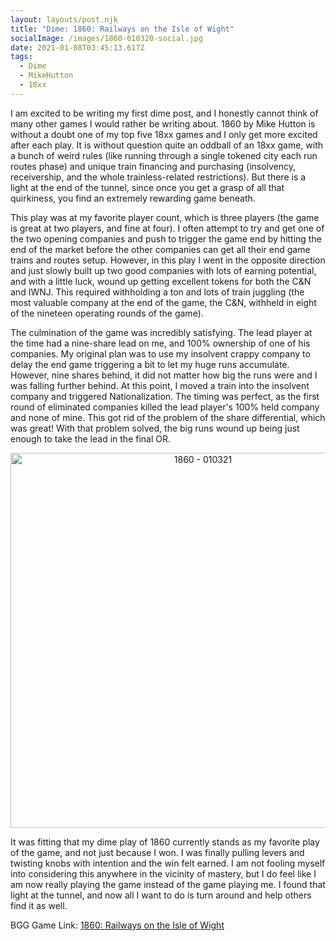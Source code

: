 ```yaml
---
layout: layouts/post.njk
title: "Dime: 1860: Railways on the Isle of Wight"
socialImage: /images/1860-010320-social.jpg
date: 2021-01-08T03:45:13.617Z
tags:
  - Dime
  - MikeHutton
  - 18xx
---
```

I am excited to be writing my first dime post, and I honestly cannot think of many other games I would rather be writing about. 1860 by Mike Hutton is without a doubt one of my top five 18xx games and I only get more excited after each play. It is without question quite an oddball of an 18xx game, with a bunch of weird rules (like running through a single tokened city each run routes phase) and unique train financing and purchasing (insolvency, receivership, and the whole trainless-related restrictions). But there is a light at the end of the tunnel, since once you get a grasp of all that quirkiness, you find an extremely rewarding game beneath.

This play was at my favorite player count, which is three players (the game is great at two players, and fine at four). I often attempt to try and get one of the two opening companies and push to trigger the game end by hitting the end of the market before the other companies can get all their end game trains and routes setup. However, in this play I went in the opposite direction and just slowly built up two good companies with lots of earning potential, and with a little luck, wound up getting excellent tokens for both the C&N and IWNJ. This required withholding a ton and lots of train juggling (the most valuable company at the end of the game, the C&N, withheld in eight of the nineteen operating rounds of the game). 

The culmination of the game was incredibly satisfying. The lead player at the time had a nine-share lead on me, and 100% ownership of one of his companies. My original plan was to use my insolvent crappy company to delay the end game triggering a bit to let my huge runs accumulate. However, nine shares behind, it did not matter how big the runs were and I was falling further behind. At this point, I moved a train into the insolvent company and triggered Nationalization. The timing was perfect, as the first round of eliminated companies killed the lead player's 100% held company and none of mine. This got rid of the problem of the share differential, which was great! With that problem solved, the big runs wound up being just enough to take the lead in the final OR.

<p align="center"><img src="/images/1860-010320.jpg" alt="1860 - 010321" width="600"></p>

It was fitting that my dime play of 1860 currently stands as my favorite play of the game, and not just because I won. I was finally pulling levers and twisting knobs with intention and the win felt earned. I am not fooling myself into considering this anywhere in the vicinity of mastery, but I do feel like I am now really playing the game instead of the game playing me. I found that light at the tunnel, and now all I want to do is turn around and help others find it as well.

BGG Game Link: [1860: Railways on the Isle of Wight](https://boardgamegeek.com/boardgame/12750/1860-railways-isle-wight)